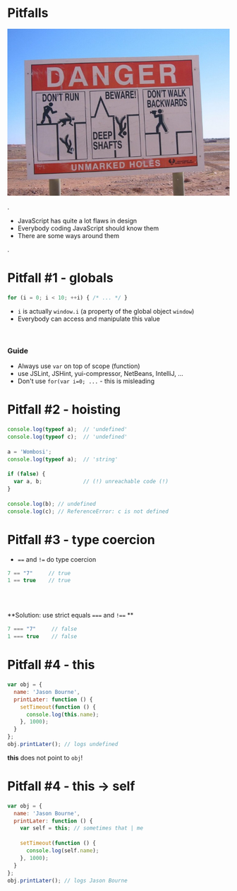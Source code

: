 
# Pitfalls

<img src="media/danger-sign_w725_h544.jpg" class="scaled-centered">

.  <div class="handout">

 * JavaScript has quite a lot flaws in design
 * Everybody coding JavaScript should know them
 * There are some ways around them

.  </div>


# Pitfall #1 - globals

``` javascript
for (i = 0; i < 10; ++i) { /* ... */ }
```

 * `i` is actually `window.i` (a property of the global object `window`)
 * Everybody can access and manipulate this value

<br/>

### Guide

 * Always use `var` on top of scope (function)
 * use JSLint, JSHint, yui-compressor, NetBeans, IntelliJ, ...
 * Don't use `for(var i=0; ...` - this is misleading


# Pitfall #2 - hoisting

``` javascript
console.log(typeof a);  // 'undefined'
console.log(typeof c);  // 'undefined'

a = 'Wombosi';
console.log(typeof a);  // 'string'

if (false) {
  var a, b;             // (!) unreachable code (!)
}

console.log(b); // undefined
console.log(c); // ReferenceError: c is not defined
```


# Pitfall #3 - type coercion

 * `==` and `!=` do type coercion

``` javascript
7 == "7"     // true
1 == true    // true
```

<br/><br/>

**Solution: use strict equals `===` and `!==` **

``` javascript
7 === "7"     // false
1 === true    // false
```



# Pitfall #4 - this

``` javascript
var obj = {
  name: 'Jason Bourne',
  printLater: function () {
    setTimeout(function () {
      console.log(this.name);
    }, 1000);
  }
};
obj.printLater(); // logs undefined
```

**this** does not point to `obj`!


# Pitfall #4 - this -> self

``` javascript
var obj = {
  name: 'Jason Bourne',
  printLater: function () {
    var self = this; // sometimes that | me

    setTimeout(function () {
      console.log(self.name);
    }, 1000);
  }
};
obj.printLater(); // logs Jason Bourne
```


